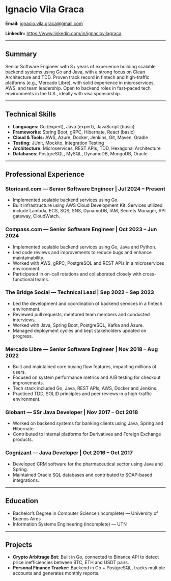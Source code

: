 # Ignacio Vila Graca

**Email:** ignacio.vila.graca@gmail.com

**LinkedIn:** https://www.linkedin.com/in/ignaciovilagraca

---

## Summary

Senior Software Engineer with 8+ years of experience building scalable backend systems using Go and Java, with a strong focus on Clean Architecture and TDD. Proven track record in fintech and high-traffic platforms (e.g., Mercado Libre), with solid experience in microservices, AWS, and team leadership. Open to backend roles in fast-paced tech environments in the U.S., ideally with visa sponsorship.

---

## Technical Skills

- **Languages:** Go (expert), Java (expert), JavaScript (basic)  
- **Frameworks:** Spring Boot, gRPC, Hibernate, React (basic)  
- **Cloud & Tools:** AWS, Azure, Docker, Jenkins, Git, Maven, Gradle  
- **Testing:** JUnit, Mockito, Integration Testing  
- **Architecture:** Microservices, REST APIs, TDD, Hexagonal Architecture  
- **Databases:** PostgreSQL, MySQL, DynamoDB, MongoDB, Oracle

---

## Professional Experience

### Storicard.com — Senior Software Engineer | Jul 2024 – Present
- Implemented scalable backend services using Go.
- Built infrastructure using AWS Cloud Development Kit. Services utilized include Lambda, ECS, SQS, SNS, DynamoDB, IAM, Secrets Manager, API gateway, CloudWatch.

### Compass.com — Senior Software Engineer | Oct 2023 – Jun 2024
- Implemented scalable backend services using Go, Java and Python.
- Led code reviews and improvements to reduce bugs and enhance maintainability.
- Worked with AWS, gRPC, PostgreSQL and REST APIs in a microservices environment.
- Participated in on-call rotations and collaborated closely with cross-functional teams.

### The Bridge Social — Technical Lead | Sep 2022 – Sep 2023
- Led the development and coordination of backend services in a fintech environment.
- Reviewed pull requests, mentored team members and conducted interviews.
- Worked with Java, Spring Boot, PostgreSQL, Kafka and Azure.
- Managed deployment cycles and kept stakeholders updated on progress.

### Mercado Libre — Senior Software Engineer | Nov 2018 – Aug 2022
- Built and maintained core buying flow features, impacting millions of users.
- Focused on system performance metrics and A/B testing for checkout improvements.
- Tech stack included Go, Java, REST APIs, AWS, Docker and Jenkins.
- Practiced TDD, SOLID principles and peer reviews in a high-traffic environment.

### Globant — SSr Java Developer | Nov 2017 – Oct 2018
- Worked on backend systems for banking clients using Java, Spring and Hibernate.
- Contributed to internal platforms for Derivatives and Foreign Exchange products.

### Cognizant — Java Developer | Oct 2016 – Oct 2017
- Developed CRM software for the pharmaceutical sector using Java and Spring.
- Maintained Oracle SQL databases and contributed to SOAP-based integrations.

---

## Education

- Bachelor’s Degree in Computer Science (incomplete) — University of Buenos Aires  
- Information Systems Engineering (incomplete) — UTN

---

## Projects

- **Crypto Arbitrage Bot:** Built in Go, connected to Binance API to detect price inefficiencies between BTC, ETH and USDT pairs.  
- **Personal Finance Tracker:** Backend in Go + PostgreSQL, tracks multiple accounts and generates monthly reports.

